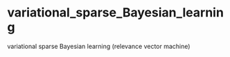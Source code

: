 # variational_sparse_Bayesian_learning
variational sparse Bayesian learning (relevance vector machine)
